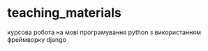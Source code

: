# teaching_materials

курсова робота на мові програмування python з використанням фреймворку django
